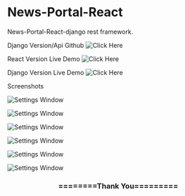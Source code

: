   

# News-Portal-React                        

News-Portal-React-django rest framework.    

Django Version/Api Github  ![Click Here](https://github.com/Sany07/News-Portal-Django) 

React Version Live Demo ![Click Here](https://itech-9b147.web.app/) 

Django Version Live Demo ![Click Here](https://itechportal.herokuapp.com) 




Screenshots









![Settings Window](https://github.com/Sany07/News-Portal-React/blob/main/ss/01%20-%20iTECH%20-%20itech-9b147.web.app.png)

![Settings Window](https://github.com/Sany07/News-Portal-React/blob/main/ss/02%20-%20iTECH%20-%20itech-9b147.web.app.png)

![Settings Window](https://github.com/Sany07/News-Portal-React/blob/main/ss/03%20-%20iTECH%20-%20itech-9b147.web.app.png)

![Settings Window](https://github.com/Sany07/News-Portal-React/blob/main/ss/04%20-%20iTECH%20-%20itech-9b147.web.app.png)

![Settings Window](https://github.com/Sany07/News-Portal-React/blob/main/ss/05%20-%20iTECH%20-%20itech-9b147.web.app.png)

![Settings Window](https://github.com/Sany07/News-Portal-React/blob/main/ss/06%20-%20iTECH%20-%20itech-9b147.web.app.png)

<div align="center">
    <h3>========Thank You=========</h3>
</div>



